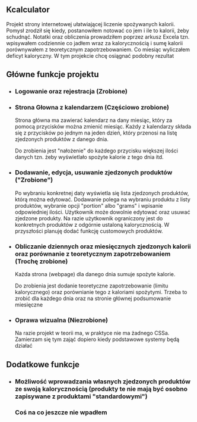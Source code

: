 <h2>Kcalculator</h2>
Projekt strony internetowej ułatwiającej liczenie spożywanych kalorii. 
Pomysł zrodził się kiedy, postanowiłem notować co jem i ile to kalorii, żeby schudnąć.
Notatki oraz obliczenia prowadziłem poprzez arkusz Excela tzn. wpisywałem codziennie co jadłem wraz za kalorycznością i sumę kalorii porównywałem z teoretycznym zapotrzebowaniem. Co miesiąc wyliczałem deficyt kaloryczny.
W tym projekcie chcę osiągnać podobny rezultat

<h2>Główne funkcje projektu</h2>

<ul>
<li><h3>Logowanie oraz rejestracja (Zrobione)</h3></li>
  
<li><h3>Strona Głowna z kalendarzem (Częściowo zrobione)</h3>
  Strona główna ma zawierać kalendarz na dany miesiąc, który za pomocą przycisków można zmienić miesiąc. 
  Każdy z kalendarzy składa się z przycisków po jednym na jeden dzień, który przenosi na listę zjedzonych produktów z danego dnia.

  Do zrobienia jest "nałożenie" do każdego przycisku większej ilości danych tzn. żeby wyświetlało spożyte kalorie z tego dnia itd.
</li>

<li><h3>Dodawanie, edycja, usuwanie zjedzonych produktów ("Zrobione")</h3>
  Po wybraniu konkretnej daty wyświetla się lista zjedzonych produktów, którą można edytować.
  Dodawanie polega na wybraniu produktu z listy produktów, wybranie opcji "portion" albo "grams" i wpisanie odpowiedniej ilości.
  Użytkownik może dowolnie edytować oraz usuwać zjedzone produkty.
  Na razie użytkownik ograniczony jest do konkretnych produktów z odgórnie ustaloną kalorycznością. W przyszłości planuję dodać funkcję customowych produktów.
</li>

<li><h3>Obliczanie dziennych oraz miesięcznych zjedzonych kalorii oraz porównanie z teoretycznym zapotrzebowaniem (Trochę zrobione)</h3>
  Każda strona (webpage) dla danego dnia sumuje spożyte kalorie.

  Do zrobienia jest dodanie teoretyczne zapotrzebowanie (limitu kalorycznego) oraz porównianie tego z kaloriami spożytymi.
  Trzeba to zrobić dla każdego dnia oraz na stronie głównej podsumowanie miesięczne
</li>

<li><h3>Oprawa wizualna (Niezrobione)</h3>
  Na razie projekt w teorii ma, w praktyce nie ma żadnego CSSa. Zamierzam się tym zająć dopiero kiedy podstawowe systemy będą działać
</li>

</ul>

<h2>Dodatkowe funkcje</h2>
<ul>
  <li><h3>Możliwość wprowadzania własnych zjedzonych produktów ze swoją kalorycznością (produkty te nie mają być osobno zapisywane z produktami "standardowymi")</h3></li>
</ul>
<ul><h3>Coś na co jeszcze nie wpadłem</h3></ul>

